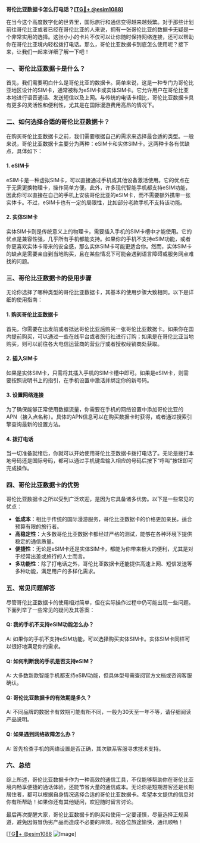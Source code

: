 **哥伦比亚数据卡怎么打电话？[[TG💪+ @esim1088](https://t.me/s/esim1088)]**

在当今这个高度数字化的世界里，国际旅行和通信变得越来越频繁。对于那些计划前往哥伦比亚或者已经在哥伦比亚的人来说，拥有一张哥伦比亚的数据卡无疑是一个非常实用的选择。这张小小的卡片不仅可以让你随时保持网络连接，还可以帮助你在哥伦比亚境内轻松拨打电话。那么，哥伦比亚数据卡到底怎么使用呢？接下来，让我们一起来详细了解一下吧！

### 一、哥伦比亚数据卡是什么？

首先，我们需要明白什么是哥伦比亚的数据卡。简单来说，这是一种专门为哥伦比亚地区设计的SIM卡，通常被称为eSIM卡或实体SIM卡。它允许用户在哥伦比亚本地进行语音通话、发送短信以及上网。与传统的电话卡相比，哥伦比亚数据卡具有更多的灵活性和便利性，尤其是在国际漫游费用高昂的情况下。

### 二、如何选择合适的哥伦比亚数据卡？

在购买哥伦比亚数据卡之前，我们需要根据自己的需求来选择最合适的类型。一般来说，哥伦比亚数据卡主要分为两种：eSIM卡和实体SIM卡。这两种卡各有优缺点，具体如下：

#### 1. eSIM卡
eSIM卡是一种虚拟SIM卡，可以直接通过手机或其他设备激活使用。它的优点在于无需更换物理卡，操作简单方便。此外，许多现代智能手机都支持eSIM功能，因此你可以直接在自己的手机上安装哥伦比亚的eSIM卡，而不需要额外携带一张实体卡。不过，eSIM卡也有一定的局限性，比如部分老款手机不支持该功能。

#### 2. 实体SIM卡
实体SIM卡则是传统意义上的物理卡，需要插入手机的SIM卡槽中才能使用。它的优点是兼容性强，几乎所有手机都能支持。如果你的手机不支持eSIM功能，或者你更喜欢实体卡带来的安全感，那么实体SIM卡可能更适合你。然而，实体SIM卡的缺点是需要亲自到当地购买，且在某些情况下可能会遇到语言障碍或服务网点难找的问题。

### 三、哥伦比亚数据卡的使用步骤

无论你选择了哪种类型的哥伦比亚数据卡，其基本的使用步骤大致相同。以下是详细的使用指南：

#### 1. 购买哥伦比亚数据卡
首先，你需要在出发前或者抵达哥伦比亚后购买一张哥伦比亚数据卡。如果你在国内提前购买，可以通过一些在线平台或者旅行社进行订购；如果是在哥伦比亚当地购买，则可以前往各大电信运营商的营业厅或者授权经销商处获取。

#### 2. 插入SIM卡
如果是实体SIM卡，只需将其插入手机的SIM卡槽中即可。如果是eSIM卡，则需要按照说明书上的指引，在手机设置中激活并绑定你的新号码。

#### 3. 设置网络连接
为了确保能够正常使用数据流量，你需要在手机的网络设置中添加哥伦比亚的APN（接入点名称）。具体的APN信息可以在购买数据卡时获得，或者通过搜索引擎查询最新的设置方法。

#### 4. 拨打电话
当一切准备就绪后，你就可以开始使用哥伦比亚数据卡拨打电话了。无论是拨打本地号码还是国际号码，都可以通过手机键盘输入相应的号码后按下“呼叫”按钮即可完成操作。

### 四、哥伦比亚数据卡的优势

哥伦比亚数据卡之所以受到广泛欢迎，是因为它具备诸多优势。以下是一些常见的优点：

- **低成本**：相比于传统的国际漫游服务，哥伦比亚数据卡的价格更加亲民，适合预算有限的旅行者。
- **高稳定性**：大多数哥伦比亚数据卡都经过严格的测试，能够在各种环境下提供稳定的通信质量。
- **便捷性**：无论是eSIM卡还是实体SIM卡，都能为你带来极大的便利，尤其是对于经常出差或旅行的人士而言。
- **多功能性**：除了打电话之外，哥伦比亚数据卡还能提供高速上网、短信发送等多种功能，满足用户的多样化需求。

### 五、常见问题解答

尽管哥伦比亚数据卡的使用相对简单，但在实际操作过程中仍可能出现一些问题。下面列举了一些常见的疑问及其答案：

#### Q: 我的手机不支持eSIM功能怎么办？
A: 如果你的手机不支持eSIM功能，可以选择购买实体SIM卡。实体SIM卡同样可以很好地满足你的需求。

#### Q: 如何判断我的手机是否支持eSIM？
A: 大多数新款智能手机都支持eSIM功能，但具体型号需查阅官方文档或咨询客服确认。

#### Q: 哥伦比亚数据卡的有效期是多久？
A: 不同品牌的数据卡有效期可能有所不同，一般为30天至一年不等，请仔细阅读产品说明。

#### Q: 如果遇到网络故障怎么办？
A: 首先检查手机的网络设置是否正确，其次联系客服寻求技术支持。

### 六、总结

综上所述，哥伦比亚数据卡作为一种高效的通信工具，不仅能够帮助你在哥伦比亚境内畅享便捷的通话体验，还能节省大量的通信成本。无论你是短期游客还是长期居住者，都可以根据自身情况选择合适的哥伦比亚数据卡。希望本文提供的信息对你有所帮助！如果你还有其他疑问，欢迎随时留言讨论。

最后再次提醒大家，哥伦比亚数据卡的购买和使用一定要谨慎，尽量选择正规渠道，避免因假冒伪劣产品而造成不必要的麻烦。祝各位旅途愉快，通讯顺畅！

[[TG💪+ @esim1088](https://t.me/s/esim1088) ![Image](https://i.postimg.cc/4NQfJmqS/Snipaste-2025-05-13-00-14-12.png)]